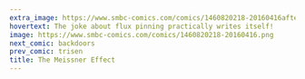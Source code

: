 ```yaml
---
extra_image: https://www.smbc-comics.com/comics/1460820218-20160416after.png
hovertext: The joke about flux pinning practically writes itself!
image: https://www.smbc-comics.com/comics/1460820218-20160416.png
next_comic: backdoors
prev_comic: trisen
title: The Meissner Effect
---
```


